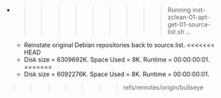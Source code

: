 * >>>>>>>>> Running inst-zclean-01-apt-get-01-source-list.sh ...
  * Reinstate original Debian repositories back to source.list.
<<<<<<< HEAD
  * Disk size = 6309692K. Space Used = 8K. Runtime = 00:00:00:01.
=======
  * Disk size = 6092276K. Space Used = 8K. Runtime = 00:00:00:01.
>>>>>>> refs/remotes/origin/bullseye
